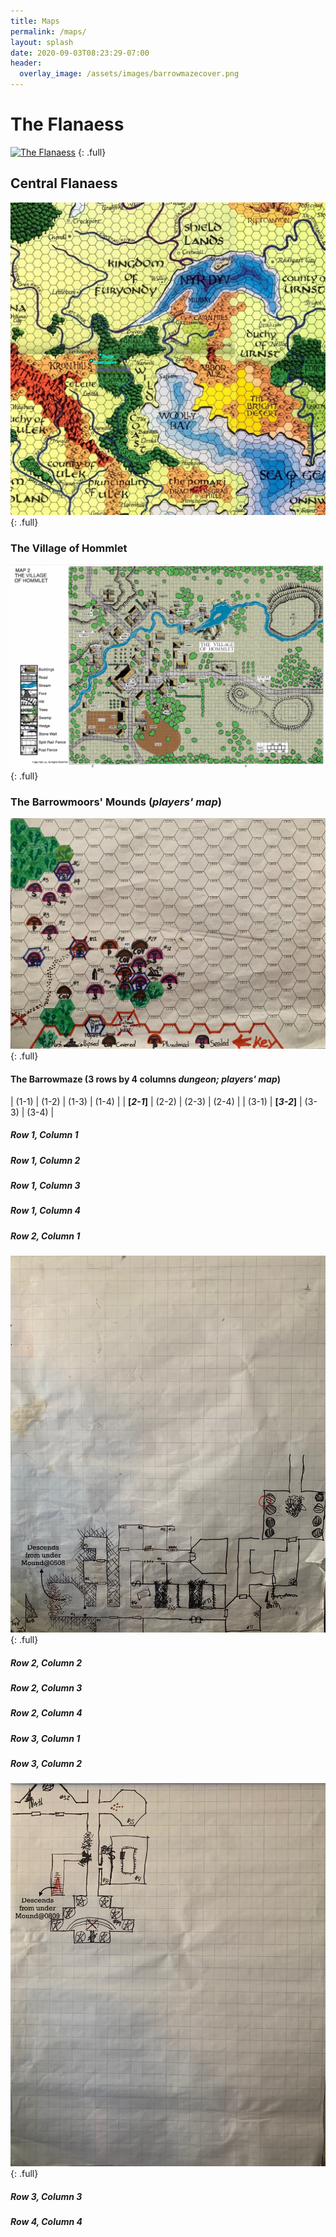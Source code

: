 ```yaml
---
title: Maps
permalink: /maps/
layout: splash
date: 2020-09-03T08:23:29-07:00
header:
  overlay_image: /assets/images/barrowmazecover.png
---
```


# The Flanaess

[![The Flanaess](https://i.imgur.com/mHK0PZI.jpg)](https://i.imgur.com/mHK0PZI.jpg)
{: .full}

## Central Flanaess

[![Central Flanaess](/assets/images/centralflanaessmap.jpg)](/assets/images/centralflanaessmap.jpg)
{: .full}


### The Village of Hommlet

[![The village of Hommlet](/assets/images/villagehommletmap.jpg)](/assets/images/villagehommletmap.jpg)
{: .full}


### The Barrowmoors' Mounds (_players' map_)

[![The Barrowmounds](/assets/images/barrowmoundsplayermap.2020.12.08.jpg)](/assets/images/barrowmoundsplayermap.2020.12.08.jpg)
{: .full}


#### The Barrowmaze (3 rows by 4 columns _dungeon; players' map_)

| (1-1)       | (1-2)       | (1-3)       | (1-4)       |
| **[_2-1_]** | (2-2)       | (2-3)       | (2-4)       |
| (3-1)       | **[_3-2_]** | (3-3)       | (3-4)       |

##### Row 1, Column 1

##### Row 1, Column 2

##### Row 1, Column 3

##### Row 1, Column 4

##### Row 2, Column 1
[![The Barrowmaze](/assets/images/barrowmazeplayermap-2-1.jpg)](/assets/images/barrowmazeplayermap-2-1.jpg)
{: .full}

##### Row 2, Column 2

##### Row 2, Column 3

##### Row 2, Column 4

##### Row 3, Column 1

##### Row 3, Column 2
[![The Barrowmaze](/assets/images/barrowmazeplayermap-3-2.jpg)](/assets/images/barrowmazeplayermap-3-2.jpg)
{: .full}

##### Row 3, Column 3

##### Row 4, Column 4
